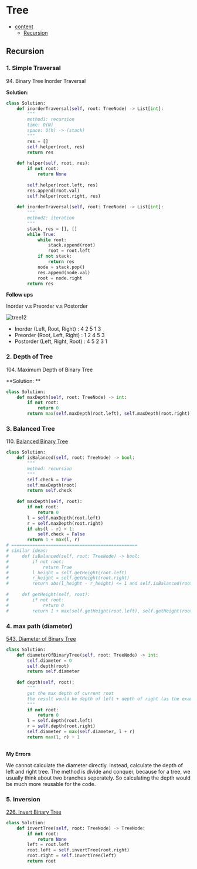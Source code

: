 # Tree

* [content](#content)
  * [Recursion](#Recursion)







## Recursion

### 1. Simple Traversal

94\. Binary Tree Inorder Traversal

**Solution:**

```python
class Solution:
    def inorderTraversal(self, root: TreeNode) -> List[int]:
        """
        method1: recursion
        time: O(N)
        space: O(h) -> (stack)
        """
        res = []
        self.helper(root, res)
        return res
        
    def helper(self, root, res):
        if not root:
            return None
    
        self.helper(root.left, res)
        res.append(root.val)
        self.helper(root.right, res)
        
    def inorderTraversal(self, root: TreeNode) -> List[int]:
        """
        method2: iteration
        """
        stack, res = [], []
        while True:
            while root:
                stack.append(root)
                root = root.left
            if not stack:
                return res
            node = stack.pop()
            res.append(node.val)
            root = node.right
        return res
```



**Follow ups**

Inorder v.s Preorder v.s Postorder

![tree12](https://media.geeksforgeeks.org/wp-content/cdn-uploads/2009/06/tree12.gif)

* Inorder (Left, Root, Right) : 4 2 5 1 3 
* Preorder (Root, Left, Right) : 1 2 4 5 3 
* Postorder (Left, Right, Root) : 4 5 2 3 1



### 2. Depth of Tree

104\. Maximum Depth of Binary Tree

**Solution: **

```python
class Solution:
    def maxDepth(self, root: TreeNode) -> int:
        if not root:
            return 0
        return max(self.maxDepth(root.left), self.maxDepth(root.right)) + 1
```





### 3. Balanced Tree

110\. [Balanced Binary Tree](https://leetcode.com/problems/balanced-binary-tree/)

```python
class Solution:
    def isBalanced(self, root: TreeNode) -> bool:
        """
        method: recursion
        """
        self.check = True
        self.maxDepth(root)
        return self.check
    
    def maxDepth(self, root):
        if not root:
            return 0
        l = self.maxDepth(root.left)
        r = self.maxDepth(root.right)
        if abs(l - r) > 1:
            self.check = False
        return 1 + max(l, r)  
# ================================================
# similar ideas:
#     def isBalanced(self, root: TreeNode) -> bool:
#         if not root:
#             return True
#         l_height = self.getHeight(root.left)
#         r_height = self.getHeight(root.right)
#         return abs(l_height - r_height) <= 1 and self.isBalanced(root.left) and self.isBalanced(root.right)
    
#     def getHeight(self, root):
#         if not root:
#             return 0
#         return 1 + max(self.getHeight(root.left), self.getHeight(root.right))
```



### 4. max path (diameter)

[543. Diameter of Binary Tree](https://leetcode.com/problems/diameter-of-binary-tree/)

```python
class Solution:
    def diameterOfBinaryTree(self, root: TreeNode) -> int:
        self.diameter = 0
        self.depth(root)
        return self.diameter
    
    def depth(self, root):
        """
        get the max depth of current root
        the result would be depth of left + depth of right (as the example)
        """
        if not root:
            return 0
        l = self.depth(root.left)
        r = self.depth(root.right)
        self.diameter = max(self.diameter, l + r)
        return max(l, r) + 1
        
```

**My Errors**

We cannot calculate the diameter directly. Instead, calculate the depth of left and right tree. The method is divide and conquer, because for a tree, we usually think about two branches seperately. So calculating the depth would be much more reusable for the code. 



### 5. Inversion

[226. Invert Binary Tree](https://leetcode.com/problems/invert-binary-tree/)

```python
class Solution:
    def invertTree(self, root: TreeNode) -> TreeNode:
        if not root:
            return None
        left = root.left
        root.left = self.invertTree(root.right)
        root.right = self.invertTree(left)
        return root
```

